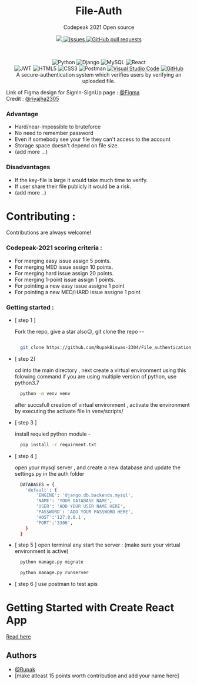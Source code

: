 

<!-- markdownlint-configure-file {
  "MD013": {
    "code_blocks": false,
    "tables": false
  },
  "MD033": false,
  "MD041": false
} -->
<div align="center">

# File-Auth

Codepeak 2021 Open source 
<p align="center">
    <a href="https://www.codepeak.tech/">
      <img src="https://img.shields.io/badge/Codepeak-2021-blue" />
    </a>
    <a href="https://github.com/RupakBiswas-2304/File_authentication/issues">
      <img alt="Issues" src="https://img.shields.io/github/issues/RupakBiswas-2304/File_authentication?color=0088ff" />
    </a>
    <a href="https://github.com/RupakBiswas-2304/File_authentication/pulls">
      <img alt="GitHub pull requests" src="https://img.shields.io/github/issues-pr/RupakBiswas-2304/File_authentication?color=0088ff" />
    </a>
  </p>
  <br/>
<!-- [![codepeak](https://img.shields.io/badge/Codepeak-2021-blue)](https://www.codepeak.tech/) -->

![Python](https://img.shields.io/badge/python-3670A0?style=for-the-badge&logo=python&logoColor=ffdd54)
![Django](https://img.shields.io/badge/django-%23092E20.svg?style=for-the-badge&logo=django&logoColor=white)
![MySQL](https://img.shields.io/badge/mysql-%2300f.svg?style=for-the-badge&logo=mysql&logoColor=white)
![React](https://img.shields.io/badge/react-%2320232a.svg?style=for-the-badge&logo=react&logoColor=%2361DAFB) <br/>
![JWT](https://img.shields.io/badge/JWT-black?style=for-the-badge&logo=JSON%20web%20tokens)
![HTML5](https://img.shields.io/badge/html5-%23E34F26.svg?style=for-the-badge&logo=html5&logoColor=white)
![CSS3](https://img.shields.io/badge/css3-%231572B6.svg?style=for-the-badge&logo=css3&logoColor=white)
![Postman](https://img.shields.io/badge/Postman-FF6C37?style=for-the-badge&logo=postman&logoColor=white)
[![Visual Studio Code](https://img.shields.io/badge/--007ACC?logo=visual%20studio%20code&logoColor=ffffff)](https://code.visualstudio.com/)
[![GitHub](https://img.shields.io/badge/--181717?logo=github&logoColor=ffffff)](https://github.com/File_authentication)
<br/>
A secure-authentication system which verifies users by verifying an uploaded file.

</div>


<div >
  <div align="left">Link of Figma design for SignIn-SignUp page : 
  <a href="https://www.figma.com/file/GZN1Riyavg69vflQ9XKz0S/codepeak?node-id=41%3A43"> @Figma </a> </div>
  <div> Credit : <a href="https://www.github.com/riyajha2305"> @riyajha2305</a><div>
</div>

### Advantage

- Hard/near-impossible to bruteforce 
- No need to remember password
- Even if somebody see your file they can't access to the account
- Storage space doesn't depend on file size.
- (add more ...)

### Disadvantages

- If the key-file is large it would take much time to verify.
- If user share their file publicly it would be a risk.
- (add more ..)

# Contributing :

Contributions are always welcome!

### Codepeak-2021 scoring criteria : 
- For merging easy issue assign 5 points.
- For merging MED issue assign 10 points.
- For merging hard issue assign 20 points.
- For merging 1-point issue assign 1 points.
- For pointing a new easy issue assigne 1 point
- For pointing a new MED/HARD issue assigne 1 point

### Getting started : 

- [ step 1 ] 

  Fork the repo, give a star also😉, git clone the repo --

  ```bash 

    git clone https://github.com/RupakBiswas-2304/File_authentication.git

  ```
- [ step 2]

  cd into the main directory , next create a virtual environment using this folowing command 
  if you are using multiple version of python, use python3.7 

  ```bash 
    python -m venv venv
  ```
  after succsfull creation of virtual environment , activate the environment by executing the activate file in venv/scripts/

- [ step 3 ]

  install requied python module -

  ```bash 
    pip install -r requirment.txt
  ```

- [ step 4 ]

  open your mysql server , and create a new database and update the settings.py in the auth folder
  ```bash
    DATABASES = {
      'default': {
          'ENGINE': 'django.db.backends.mysql',
          'NAME': 'YOUR DATABASE NAME',
          'USER': 'ADD YOUR USER NAME HERE',
          'PASSWORD': 'ADD YOUR PASSWORD HERE',
          'HOST':'127.0.0.1',
          'PORT':'3306',
      }
    }
  ```
- [ step 5 ]
  open terminal any start the server : 
  (make sure your virtual environment is active)

  ```bash 
    python manage.py migrate
  ```
  ```bash 
    python manage.py runserver
  ```
- [ step 6 ]
  use postman to test apis
    
#
    
# Getting Started with Create React App

[Read here](https://github.com/pushkar2112/File_authentication/blob/patch-1/react.md)

  
## Authors

- [@Rupak](https://www.github.com/RupakBiswas-2304)
- [make atleast 15 points worth contribution and add your name here]
